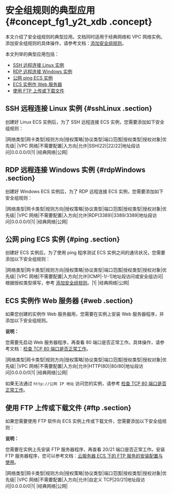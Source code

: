 # 安全组规则的典型应用 {#concept_fg1_y2t_xdb .concept}

本文介绍了安全组规则的典型应用。文档同时适用于经典网络和 VPC 网络实例。添加安全组规则的具体操作，请参考文档：[添加安全组规则](intl.zh-CN/用户指南/安全组/添加安全组规则.md#)。

本文列举的典型应用包括：

-   [SSH 远程连接 Linux 实例](intl.zh-CN/用户指南/安全组/安全组规则的典型应用.md#sshLinux)
-   [RDP 远程连接 Windows 实例](intl.zh-CN/用户指南/安全组/安全组规则的典型应用.md#rdpWindows)
-   [公网 ping ECS 实例](intl.zh-CN/用户指南/安全组/安全组规则的典型应用.md#ping)
-   [ECS 实例作 Web 服务器](intl.zh-CN/用户指南/安全组/安全组规则的典型应用.md#web)
-   [使用 FTP 上传或下载文件](intl.zh-CN/用户指南/安全组/安全组规则的典型应用.md#ftp)

## SSH 远程连接 Linux 实例 {#sshLinux .section}

创建好 Linux ECS 实例后，为了 SSH 远程连接 ECS 实例，您需要添加如下安全组规则：

|网络类型|网卡类型|规则方向|授权策略|协议类型|端口范围|授权类型|授权对象|优先级|
|VPC 网络|不需要配置|入方向|允许|SSH\(22\)|22/22|地址段访问|0.0.0.0/0|1|
|经典网络|公网|

## RDP 远程连接 Windows 实例 {#rdpWindows .section}

创建好 Windows ECS 实例后，为了 RDP 远程连接 ECS 实例，您需要添加如下安全组规则：

|网络类型|网卡类型|规则方向|授权策略|协议类型|端口范围|授权类型|授权对象|优先级|
|VPC 网络|不需要配置|入方向|允许|RDP\(3389\)|3389/3389|地址段访问|0.0.0.0/0|1|
|经典网络|公网|

## 公网 ping ECS 实例 {#ping .section}

创建好 ECS 实例后，为了使用 ping 程序测试 ECS 实例之间的通讯状况，您需要添加以下安全组规则：

|网络类型|网卡类型|规则方向|授权策略|协议类型|端口范围|授权类型|授权对象|优先级|
|VPC 网络|不需要配置|入方向|允许|ICMP|-1/-1|地址段访问或安全组访问|根据授权类型填写，参考 [添加安全组规则](intl.zh-CN/用户指南/安全组/添加安全组规则.md#)。|1|
|经典网络|公网|

## ECS 实例作 Web 服务器 {#web .section}

如果您创建的实例作 Web 服务器用，您需要在实例上安装 Web 服务器程序，并添加以下安全组规则。

**说明：** 

您需要先启动 Web 服务器程序，再查看 80 端口是否正常工作。具体操作，请参考文档：[检查 TCP 80 端口是否正常工作](https://www.alibabacloud.com/help/faq-detail/59367.htm)。

|网络类型|网卡类型|规则方向|授权策略|协议类型|端口范围|授权类型|授权对象|优先级|
|VPC 网络|不需要配置|入方向|允许|HTTP\(80\)|80/80|地址段访问|0.0.0.0/0|1|
|经典网络|公网|

如果无法通过 `http://公网 IP 地址` 访问您的实例，请参考 [检查 TCP 80 端口是否正常工作](https://www.alibabacloud.com/help/faq-detail/59367.htm)。

## 使用 FTP 上传或下载文件 {#ftp .section}

如果您需要使用 FTP 软件向 ECS 实例上传或下载文件，您需要添加以下安全组规则：

**说明：** 

您需要在实例上先安装 FTP 服务器程序，再查看 20/21 端口是否正常工作。安装 FTP 服务器程序，您可以参考文档：[云服务器 ECS 下的 FTP 服务的安装配置与使用](https://www.alibabacloud.com/help/doc-detail/51998.htm)。

|网络类型|网卡类型|规则方向|授权策略|协议类型|端口范围|授权类型|授权对象|优先级|
|VPC 网络|不需要配置|入方向|允许|自定义 TCP|20/21|地址段访问|0.0.0.0/0|1|
|经典网络|公网|

